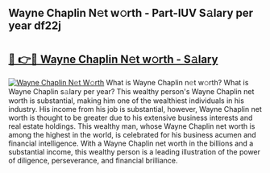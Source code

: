 ## Wayne Chaplin N𝚎t w𝚘rth - Part-IUV S𝚊lary per year df22j

# <h2><a href="http://gc3ab1.nevu.top/?p=Wayne+Chaplin">🔗 👉🔴 Wayne Chaplin N𝚎t w𝚘rth - S𝚊lary</a></h2>

[![Wayne Chaplin N𝚎t W𝚘rth](https://i.imgur.com/Oavwk0R.jpeg)](http://gc3ab1.nevu.top/?p=Wayne+Chaplin)
What is Wayne Chaplin n𝚎t w𝚘rth? What is Wayne Chaplin s𝚊lary per year?
This wealthy person's Wayne Chaplin net worth is substantial, making him one of the wealthiest individuals in his industry. His income from his job is substantial, however, Wayne Chaplin net worth is thought to be greater due to his extensive business interests and real estate holdings. This wealthy man, whose Wayne Chaplin net worth is among the highest in the world, is celebrated for his business acumen and financial intelligence. With a Wayne Chaplin net worth in the billions and a substantial income, this wealthy person is a leading illustration of the power of diligence, perseverance, and financial brilliance.
